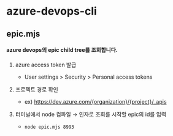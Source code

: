# azure-devops-cli

## epic.mjs

#### azure devops의 epic child tree를 조회합니다.

1. azure access token 발급

   - User settings > Security > Personal access tokens

2. 프로젝트 경로 확인

   - ex) https://dev.azure.com/{organization}/{project}/_apis

3. 터미널에서 node 컴파일 → 인자로 조회를 시작할 epic의 id를 입력
   - `node epic.mjs 8993`
